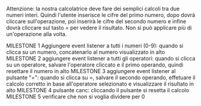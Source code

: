 Attenzione: la nostra calcolatrice deve fare dei semplici calcoli tra due numeri interi. Quindi l'utente inserisce le cifre del primo numero, dopo dovrà cliccare sull'operazione, poi inserirà le cifre del secondo numero e infine dovrà cliccare sul tasto = per vedere il risultato. Non si può applicare più di un'operazione alla volta.

MILESTONE 1 Aggiungere event listener a tutti i numeri (0-9): quando si clicca su un numero, concatenarlo al numero visualizzato in alto 
MILESTONE 2 aggiungere event listener a tutti gli operatori: quando si clicca su un operatore, salvare l'operatore cliccato e il primo operando, quindi resettare il numero in alto 
MILESTONE 3 aggiungere event listener al pulsante "=": quando si clicca su =, salvare il secondo operando, effetuare il calcolo corretto in base all'operatore selezionato e visualizzare il risultato in alto 
MILESTONE 4 pulsante canc: cliccando il pulsante si resetta il calcolo
MILESTONE 5 verificare che non si voglia dividere per 0